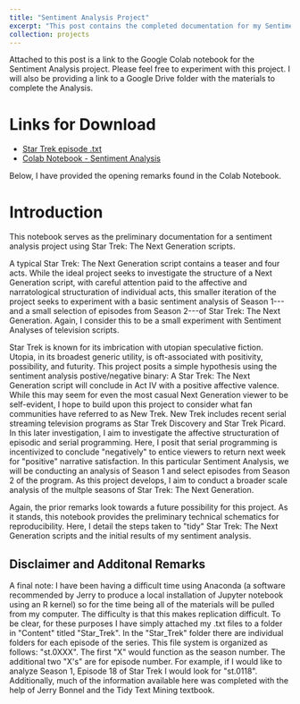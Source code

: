 ```yaml
---
title: "Sentiment Analysis Project"
excerpt: "This post contains the completed documentation for my Sentiment Analysis project. This project is seen as an experiment with Sentiment Analysis and R and should be taken as an incomplete work-in-progress."
collection: projects
---
```

Attached to this post is a link to the Google Colab notebook for the Sentiment Analysis project. Please feel free to experiment with this project. I will also be providing a link to a Google Drive folder with the materials to complete the Analysis. 

# Links for Download
- [Star Trek episode .txt](https://drive.google.com/drive/folders/1x-KcEcs4mqBE0MD9XUsQKnb4cIEj4WCd?usp=sharing)
- [Colab Notebook - Sentiment Analysis](https://colab.research.google.com/drive/1cxAWtJDLfy2NLXl4TxE6mAYBCAqNJGal?usp=sharing)

Below, I have provided the opening remarks found in the Colab Notebook.

# Introduction
This notebook serves as the preliminary documentation for a sentiment analysis project using Star Trek: The Next Generation scripts.

A typical Star Trek: The Next Generation script contains a teaser and four acts. While the ideal project seeks to investigate the structure of a Next Generation script, with careful attention paid to the affective and narratological structuration of individual acts, this smaller iteration of the project seeks to experiment with a basic sentiment analysis of Season 1---and a small selection of episodes from Season 2---of Star Trek: The Next Generation. Again, I consider this to be a small experiment with Sentiment Analyses of television scripts.

Star Trek is known for its imbrication with utopian speculative fiction. Utopia, in its broadest generic utility, is oft-associated with positivity, possibility, and futurity. This project posits a simple hypothesis using the sentiment analysis postive/negative binary: A Star Trek: The Next Generation script will conclude in Act IV with a positive affective valence. While this may seem for even the most casual Next Generation viewer to be self-evident, I hope to build upon this project to consider what fan communities have referred to as New Trek. New Trek includes recent serial streaming television programs as Star Trek Discovery and Star Trek Picard. In this later investigation, I aim to investigate the affective structuration of episodic and serial programming. Here, I posit that serial programming is incentivized to conclude "negatively" to entice viewers to return next week for "positive" narrative satisfaction. In this particular Sentiment Analysis, we will be conducting an analysis of Season 1 and select episodes from Season 2 of the program. As this project develops, I aim to conduct a broader scale analysis of the multple seasons of Star Trek: The Next Generation.

Again, the prior remarks look towards a future possibility for this project. As it stands, this notebook provides the preliminary technical schematics for reproducibility. Here, I detail the steps taken to "tidy" Star Trek: The Next Generation scripts and the initial results of my sentiment analysis.

## Disclaimer and Additonal Remarks
A final note: I have been having a difficult time using Anaconda (a software recommended by Jerry to produce a local installation of Jupyter notebook using an R kernel) so for the time being all of the materials will be pulled from my computer. The difficulty is that this makes replication difficult. To be clear, for these purposes I have simply attached my .txt files to a folder in "Content" titled "Star_Trek". In the "Star_Trek" folder there are individual folders for each episode of the series. This file system is organized as follows: "st.0XXX". The first "X" would function as the season number. The additional two "X's" are for episode number. For example, if I would like to analyze Season 1, Episode 18 of Star Trek I would look for "st.0118". Additionally, much of the information available here was completed with the help of Jerry Bonnel and the Tidy Text Mining textbook.
